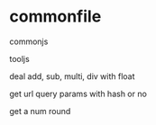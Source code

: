# commonfile
commonjs

tooljs

deal add, sub, multi, div with float

get url query params with hash or no

get a num round
